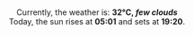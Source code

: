 <p  align="center"><br/>Currently, the weather is: <b> 32°C, <i>few clouds</i></b></br>Today, the sun rises at <b>05:01</b> and sets at <b>19:20</b>.</p>